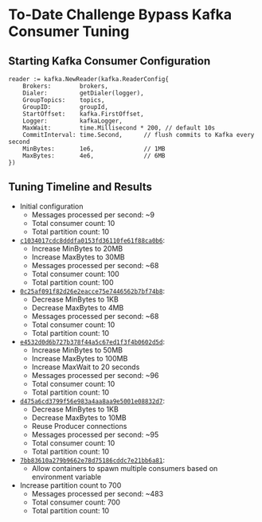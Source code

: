 # To-Date Challenge Bypass Kafka Consumer Tuning

## Starting Kafka Consumer Configuration

```
reader := kafka.NewReader(kafka.ReaderConfig{
	Brokers:        brokers,
	Dialer:         getDialer(logger),
	GroupTopics:    topics,
	GroupID:        groupId,
	StartOffset:    kafka.FirstOffset,
	Logger:         kafkaLogger,
	MaxWait:        time.Millisecond * 200, // default 10s
	CommitInterval: time.Second,      // flush commits to Kafka every second
	MinBytes:       1e6,              // 1MB
	MaxBytes:       4e6,              // 6MB
})
```

## Tuning Timeline and Results

- Initial configuration
  - Messages processed per second: ~9
  - Total consumer count: 10
  - Total partition count: 10
- [`c1034017cdc8dddfa0153fd36110fe61f88ca0b6`](https://github.com/brave-intl/challenge-bypass-server/commit/c1034017cdc8dddfa0153fd36110fe61f88ca0b6):
  - Increase MinBytes to 20MB
  - Increase MaxBytes to 30MB
  - Messages processed per second: ~68
  - Total consumer count: 100
  - Total partition count: 100
- [`0c25af091f82d26e2eacce75e7446562b7bf74b8`](https://github.com/brave-intl/challenge-bypass-server/commit/0c25af091f82d26e2eacce75e7446562b7bf74b8):
  - Decrease MinBytes to 1KB
  - Decrease MaxBytes to 4MB
  - Messages processed per second: ~68
  - Total consumer count: 10
  - Total partition count: 10
- [`e4532d0d6b727b378f44a5c67ed1f3f4b0602d5d`](https://github.com/brave-intl/challenge-bypass-server/commit/e4532d0d6b727b378f44a5c67ed1f3f4b0602d5d):
  - Increase MinBytes to 50MB
  - Increase MaxBytes to 100MB
  - Increase MaxWait to 20 seconds
  - Messages processed per second: ~96
  - Total consumer count: 10
  - Total partition count: 10
- [`d475a6cd3799f56e983a4aa8aa9e5001e08832d7`](https://github.com/brave-intl/challenge-bypass-server/commit/d475a6cd3799f56e983a4aa8aa9e5001e08832d7):
  - Decrease MinBytes to 1KB
  - Decrease MaxBytes to 10MB
  - Reuse Producer connections
  - Messages processed per second: ~95
  - Total consumer count: 10
  - Total partition count: 10
- [`7bb83610a279b9662e78d75186cddc7e21bb6a81`](https://github.com/brave-intl/challenge-bypass-server/commit/7bb83610a279b9662e78d75186cddc7e21bb6a81):
  - Allow containers to spawn multiple consumers based on environment variable
- Increase partition count to 700
  - Messages processed per second: ~483
  - Total consumer count: 700
  - Total partition count: 10
